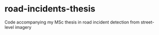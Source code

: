 # road-incidents-thesis
Code accompanying my MSc thesis  in road incident detection from street-level imagery
